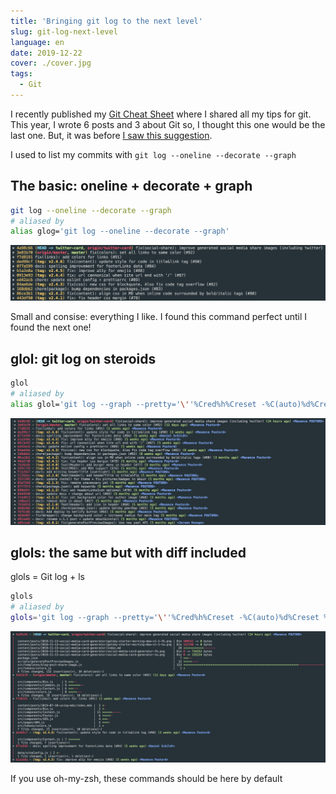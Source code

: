 ```yaml
---
title: 'Bringing git log to the next level'
slug: git-log-next-level
language: en
date: 2019-12-22
cover: ./cover.jpg
tags:
  - Git
---
```


I recently published my [Git Cheat Sheet](https://dev.to/maxpou/git-cheat-sheet-advanced-3a17) where
I shared all my tips for git. This year, I wrote 6 posts and 3 about Git so, I thought this one
would be the last one. But, it was before
[I saw this suggestion](https://dev.to/vadorequest/comment/ikap).

I used to list my commits with `git log --oneline --decorate --graph`

## The basic: oneline + decorate + graph

```bash
git log --oneline --decorate --graph
# aliased by
alias glog='git log --oneline --decorate --graph'
```

![git log --oneline --decorate --graph](./basic.png)

Small and consise: everything I like. I found this command perfect until I found the next one!

## glol: git log on steroids

```bash
glol
# aliased by
alias glol='git log --graph --pretty='\''%Cred%h%Creset -%C(auto)%d%Creset %s %Cgreen(%cr) %C(bold blue)<%an>%Creset'\'
```

![git log --oneline --decorate --graph](./git-log-advanced.png)

## glols: the same but with diff included

glols = Git log + ls

```bash
glols
# aliased by
glols='git log --graph --pretty='\''%Cred%h%Creset -%C(auto)%d%Creset %s %Cgreen(%cr) %C(bold blue)<%an>%Creset'\'' --stat'
```

![](./git-log-with-files.png)

If you use oh-my-zsh, these commands should be here by default
